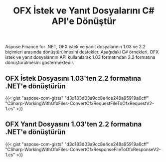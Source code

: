 ﻿---
title: OFX İstek ve Yanıt Dosyalarını C# API'e Dönüştür
linktitle: OFX İstek ve Yanıt Dosyalarını Dönüştür
type: docs
weight: 20
url: /tr/net/convert-ofx-request-and-response-files/
keywords: Convert OFX File, OFX C# API, Convert OFX, Convert OFX Request, Convert OFX Response, Convert OFX Request C#, C# Convert OFX Response
description: OFX İstek Dosyasını .NET'de 1.03'ten 2.2 formatına dönüştürün. OFX Yanıt Dosyasını .NET'de 1.03'ten 2.2 formatına dönüştürün.
---
Aspose.Finance for .NET, OFX istek ve yanıt dosyalarının 1.03 ve 2.2 biçimleri arasında dönüştürülmesini destekler. Aşağıdaki C# örnekleri, OFX istek ve yanıt dosyalarının API kullanılarak 1.03 formatından 2.2 formatına dönüştürülmesini göstermektedir.
## **OFX İstek Dosyasını 1.03'ten 2.2 formatına .NET'e dönüştürün**
{{< gist "aspose-com-gists" "d3d183d03a9cc8e4ce248a95919a6cff" "CSharp-WorkingWithOfxFiles-ConvertOfxRequestFileToOfxRequestV2-1.cs" >}}
## **OFX Yanıt Dosyasını 1.03'ten 2.2 formatına .NET'e dönüştürün**
{{< gist "aspose-com-gists" "d3d183d03a9cc8e4ce248a95919a6cff" "CSharp-WorkingWithOfxFiles-ConvertOfxResponseFileToOfxResponseV2-1.cs" >}}

